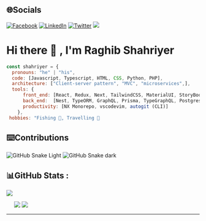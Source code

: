## 🌐Socials

[![Facebook](https://img.shields.io/badge/Facebook-%231877F2.svg?logo=Facebook&logoColor=white)](https://facebook.com/vcshahriyer) [![LinkedIn](https://img.shields.io/badge/LinkedIn-%230077B5.svg?logo=linkedin&logoColor=white)](https://linkedin.com/in/raghib-shahriyer) [![Twitter](https://img.shields.io/badge/Twitter-%231DA1F2.svg?logo=Twitter&logoColor=white)](https://twitter.com/VCshahriyer)
[![](https://visitcount.itsvg.in/api?id=vcshahriyer&icon=3&color=3)](https://visitcount.itsvg.in)

# Hi there 👋 , I'm Raghib Shahriyer

```javascript
const shahriyer = {
  pronouns: "he" | "his",
  code: [Javascript, Typescript, HTML, CSS, Python, PHP],
  architecture: ["Client-server pattern", "MVC", "microservices",],
  tools: {
      front_end: [React, Redux, Next, TailwindCSS, MaterialUI, StoryBook],
      back_end:  [Nest, TypeORM, GraphQL, Prisma, TypeGraphQL, Postgres, MySql],
      productivity: [NX Monorepo, vscodevim, autogit (CLI)]
    },
 hobbies: "Fishing 🎣, Travelling 🌊

```

## ⌨️Contributions

![GitHub Snake Light](https://github.com/vcshahriyer/vcshahriyer/blob/output/github-snake.svg#gh-light-mode-only)
![GitHub Snake dark](https://github.com/vcshahriyer/vcshahriyer/blob/output/github-snake-dark.svg#gh-dark-mode-only)

## 📊GitHub Stats :

![](https://github-readme-streak-stats.herokuapp.com/?user=vcshahriyer&theme=merko&hide_border=true)

<p asign = "left">
 <img style="margin-left: 20px" src = "https://github-readme-stats.vercel.app/api?username=vcshahriyer&theme=merko&hide_border=true&include_all_commits=true&count_private=true" >
  <img src = "https://github-readme-stats.vercel.app/api/top-langs/?username=vcshahriyer&theme=merko&hide_border=true&include_all_commits=true&count_private=true&layout=compact">
</p>

---
